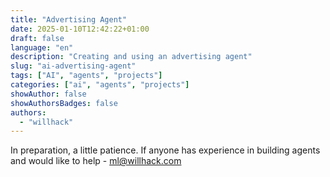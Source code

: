 ```yaml
---
title: "Advertising Agent"
date: 2025-01-10T12:42:22+01:00
draft: false
language: "en"
description: "Creating and using an advertising agent"
slug: "ai-advertising-agent"
tags: ["AI", "agents", "projects"]
categories: ["ai", "agents", "projects"]
showAuthor: false
showAuthorsBadges: false
authors:
  - "willhack"
---
```


In preparation, a little patience. If anyone has experience in building agents and would like to help - ml@willhack.com